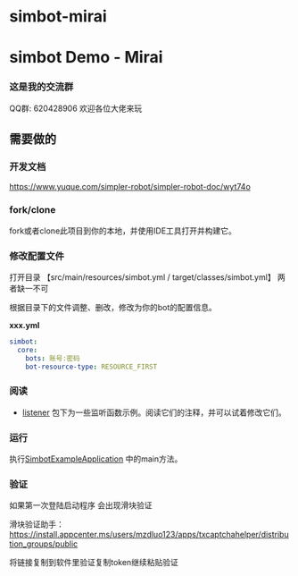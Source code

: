 # simbot-mirai
# simbot Demo - Mirai

### 这是我的交流群
QQ群: 620428906
欢迎各位大佬来玩

## 需要做的
### 开发文档
https://www.yuque.com/simpler-robot/simpler-robot-doc/wyt74o

### fork/clone
fork或者clone此项目到你的本地，并使用IDE工具打开并构建它。

### 修改配置文件

打开目录 【src/main/resources/simbot.yml / target/classes/simbot.yml】        两者缺一不可

根据目录下的文件调整、删改，修改为你的bot的配置信息。

**xxx.yml**

```yml
simbot:
  core:
    bots: 账号:密码
    bot-resource-type: RESOURCE_FIRST
```

### 阅读
- [listener](src/main/java/love/simbot/example/listener) 包下为一些监听函数示例。阅读它们的注释，并可以试着修改它们。

### 运行
执行[SimbotExampleApplication](src/main/java/love/simbot/example/SimbotExampleApplication.java) 中的main方法。

### 验证
如果第一次登陆启动程序 会出现滑块验证

滑块验证助手：https://install.appcenter.ms/users/mzdluo123/apps/txcaptchahelper/distribution_groups/public

将链接复制到软件里验证复制token继续粘贴验证


